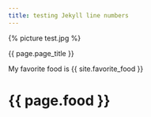 ```yaml
---
title: testing Jekyll line numbers
---
```


{% picture test.jpg %}

{{ page.page_title }}

My favorite food is {{ site.favorite_food }}

<h1>{{ page.food }}</h1>
